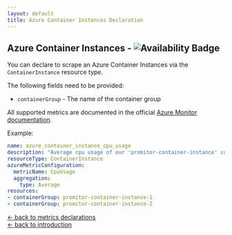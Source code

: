 ```yaml
---
layout: default
title: Azure Container Instances Declaration
---
```


## Azure Container Instances - ![Availability Badge](https://img.shields.io/badge/Available%20Starting-v1.0.0-green.svg)

You can declare to scrape an Azure Container Instances via the `ContainerInstance`
resource type.

The following fields need to be provided:

- `containerGroup` - The name of the container group

All supported metrics are documented in the official [Azure Monitor documentation](https://docs.microsoft.com/en-us/azure/azure-monitor/platform/metrics-supported#microsoftcontainerinstancecontainergroups).

Example:

```yaml
name: azure_container_instance_cpu_usage
description: "Average cpu usage of our 'promitor-container-instance' container instance"
resourceType: ContainerInstance
azureMetricConfiguration:
  metricName: CpuUsage
  aggregation:
    type: Average
resources:
- containerGroup: promitor-container-instance-1
- containerGroup: promitor-container-instance-2
```

<!-- markdownlint-disable MD033 -->
[&larr; back to metrics declarations](/configuration/metrics)<br />
[&larr; back to introduction](/)
<!-- markdownlint-enable -->
